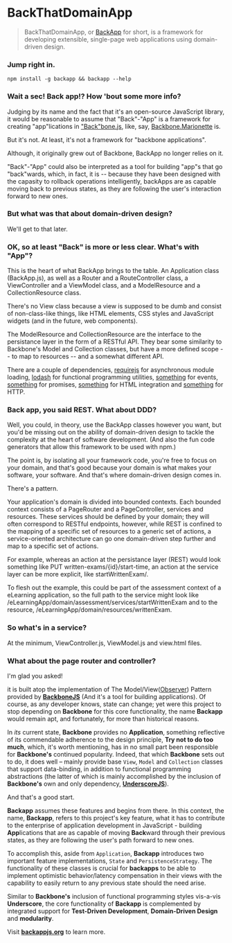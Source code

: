 BackThatDomainApp
================================================
> BackThatDomainApp, or [BackApp](http://toomanydaves.github.io/backapp) for short, is a framework for developing extensible, single-page web applications using domain-driven design.

### Jump right in. ###
`npm install -g backapp && backapp --help`

### Wait a sec! Back app!? How 'bout some more info? ###
Judging by its name and the fact that it's an open-source JavaScript library, it would be reasonable to assume that "Back"-"App" is a framework for creating "app"lications in ["Back"bone.js](http://backbonejs.org), like, say, [Backbone.Marionette](http://) is.

But it's not. At least, it's not a framework for "backbone applications".

Although, it originally grew out of Backbone, BackApp no longer relies on it.

"Back"-"App" could also be interpreted as a tool for building "app"s that go "back"wards, which, in fact, it is -- because they have been designed with the capasity to rollback operations intelligently, backApps are as capable moving back to previous states, as they are following the user's interaction forward to new ones.

### But what was that about domain-driven design? ###
We'll get to that later.

### OK, so at least "Back" is more or less clear. What's with "App"? ###
This is the heart of what BackApp brings to the table. An Application class (BackApp.js), as well as a Router and a RouteController class, a ViewController and a ViewModel class, and a ModelResource and a CollectionResource class.

There's no View class because a view is supposed to be dumb and consist of non-class-like things, like HTML elements, CSS styles and JavaScript widgets (and in the future, web components).

The ModelResource and CollectionResource are the interface to the persistance layer in the form of a RESTful API. They bear some similarity to Backbone's Model and Collection classes, but have a more defined scope -- to map to resources -- and a somewhat different API.

There are a couple of dependencies, [requirejs](http://) for asynchronous module loading, [lodash](http://) for functional programming utilities, [something](http://) for events, [something](http://) for promises, [something](http://) for HTML integration and [something](http://) for HTTP.

### Back app, you said REST. What about DDD? ###
Well, you could, in theory, use the BackApp classes however you want, but you'd be missing out on the ability of domain-driven design to tackle the complexity at the heart of software development. (And also the fun code generators that allow this framework to be used with npm.)

The point is, by isolating all your framework code, you're free to focus on your domain, and that's good because your domain is what makes your software, your software. And that's where domain-driven design comes in.

There's a pattern.

Your application's domain is divided into bounded contexts. Each bounded context consists of a PageRouter and a PageController, services and resources. These services should be defined by your domain; they will often correspond to RESTful endpoints, however, while REST is confined to the mapping of a specific set of resources to a generic set of actions, a service-oriented architecture can go one domain-driven step further and map to a specific set of actions.

For example, whereas an action at the persistance layer (REST) would look something like PUT written-exams/{id}/start-time, an action at the service layer can be more explicit, like startWrittenExam/.

To flesh out the example, this could be part of the assessment context of a eLearning application, so the full path to the service might look like /eLearningApp/domain/assessment/services/startWrittenExam and to the resource, /eLearningApp/domain/resources/writtenExam.

### So what's in a service? ###
At the minimum, ViewController.js, ViewModel.js and view.html files.

### What about the page router and controller? ###
I'm glad you asked!


it is built atop the implementation of The Model/View([Observer](http://en.wikipedia.org/wiki/Observer_pattern)) Pattern provided by **[BackboneJS](http://backbonejs.org)** (And it's a tool for building applications). Of course, as any developer knows, state can change; yet were this project to stop depending on **Backbone** for this core functionality, the name **Backapp** would remain apt, and fortunately, for more than historical reasons.

In *its* current state, **Backbone** provides no **Application**, something reflective of its commendable adherence to the design principle, **Try not to do too much**, which, it's worth mentioning, has in no small part been responsible for **Backbone's** continued popularity. Indeed, that which **Backbone** sets out to do, it does well – mainly provide base `View`, `Model` and `Collection` classes that support data-binding, in addition to functional programming abstractions (the latter of which is mainly accomplished by the inclusion of **Backbone's** own and only dependency, **[UnderscoreJS](http://underscorejs.org)**). 

And that's a good start.

**Backapp** assumes these features and begins from there. In this context, the name, **Backapp**, refers to this project's key feature, what it has to contribute to the enterprise of application development in JavaScript - building **App**lications that are as capable of moving **Back**ward through their previous states, as they are following the user's path forward to new ones. 

To accomplish this, aside from `Application`, **Backapp** introduces two important feature implementations, `State` and `PersistenceStrategy`. The functionality of these classes is crucial for **backapps** to be able to implement optimistic behavior/latency compensation in their views with the capability to easily return to any previous state should the need arise. 

Similar to **Backbone's** inclusion of functional programming styles vis-a-vis **Underscore**, the core functionality of **Backapp** is complemented by integrated support for **Test-Driven Development**, **Domain-Driven Design** and **modularity**.

Visit **[backappjs.org](http://backappjs.org)** to learn more.
